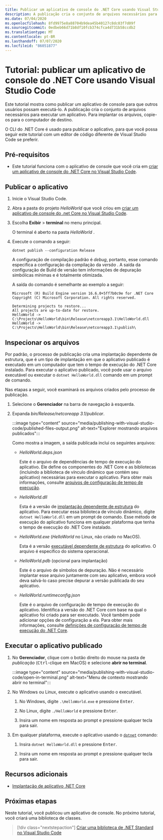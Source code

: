 ```yaml
---
title: Publicar um aplicativo de console do .NET Core usando Visual Studio Code
description: A publicação cria o conjunto de arquivos necessários para executar um aplicativo .NET Core.
ms.date: 07/04/2020
ms.openlocfilehash: 8fd9975e8a88704b9dea45b40127c8dc03f7d09f
ms.sourcegitcommit: 0edbeb66d71b8df10fcb374cfca4d731b58ccdb2
ms.translationtype: MT
ms.contentlocale: pt-BR
ms.lasthandoff: 07/07/2020
ms.locfileid: "86051877"
---
```

# <a name="tutorial-publish-a-net-core-console-application-using-visual-studio-code"></a>Tutorial: publicar um aplicativo de console do .NET Core usando Visual Studio Code

Este tutorial mostra como publicar um aplicativo de console para que outros usuários possam executá-lo. A publicação cria o conjunto de arquivos necessários para executar um aplicativo. Para implantar os arquivos, copie-os para o computador de destino.

O CLI do .NET Core é usado para publicar o aplicativo, para que você possa seguir este tutorial com um editor de código diferente de Visual Studio Code se preferir.

## <a name="prerequisites"></a>Pré-requisitos

- Este tutorial funciona com o aplicativo de console que você cria em [criar um aplicativo de console do .NET Core no Visual Studio Code](with-visual-studio-code.md).

## <a name="publish-the-app"></a>Publicar o aplicativo

1. Inicie o Visual Studio Code.

1. Abra a pasta do projeto *HelloWorld* que você criou em [criar um aplicativo de console do .net Core no Visual Studio Code](with-visual-studio-code.md).

1. Escolha **Exibir**  >  **terminal** no menu principal.

   O terminal é aberto na pasta *HelloWorld* .

1. Execute o comando a seguir:

   ```dotnetcli
   dotnet publish --configuration Release
   ```

   A configuração de compilação padrão é *debug*, portanto, esse comando especifica a configuração da compilação da *versão* . A saída da configuração de Build de versão tem informações de depuração simbólicas mínimas e é totalmente otimizada.

   A saída do comando é semelhante ao exemplo a seguir:

   ```
   Microsoft (R) Build Engine version 16.6.0+5ff7b0c9e for .NET Core
   Copyright (C) Microsoft Corporation. All rights reserved.

   Determining projects to restore...
   All projects are up-to-date for restore.
   HelloWorld -> C:\Projects\HelloWorld\bin\Release\netcoreapp3.1\HelloWorld.dll
   HelloWorld -> C:\Projects\HelloWorld\bin\Release\netcoreapp3.1\publish\
   ```

## <a name="inspect-the-files"></a>Inspecionar os arquivos

Por padrão, o processo de publicação cria uma implantação dependente de estrutura, que é um tipo de implantação em que o aplicativo publicado é executado em um computador que tem o tempo de execução do .NET Core instalado. Para executar o aplicativo publicado, você pode usar o arquivo executável ou executar o `dotnet HelloWorld.dll` comando em um prompt de comando.

Nas etapas a seguir, você examinará os arquivos criados pelo processo de publicação.

1. Selecione o **Gerenciador** na barra de navegação à esquerda.

1. Expanda *bin/Release/netcoreapp 3.1/publicar*.

   :::image type="content" source="media/publishing-with-visual-studio-code/published-files-output.png" alt-text="Explorer mostrando arquivos publicados":::

   Como mostra a imagem, a saída publicada inclui os seguintes arquivos:

   * *HelloWorld.deps.json*

      Este é o arquivo de dependências de tempo de execução do aplicativo. Ele define os componentes do .NET Core e as bibliotecas (incluindo a biblioteca de vínculo dinâmico que contém seu aplicativo) necessárias para executar o aplicativo. Para obter mais informações, consulte [arquivos de configuração de tempo de execução](https://github.com/dotnet/cli/blob/85ca206d84633d658d7363894c4ea9d59e515c1a/Documentation/specs/runtime-configuration-file.md).

   * *HelloWorld.dll*

      Esta é a versão de [implantação dependente de estrutura](../deploying/deploy-with-cli.md#framework-dependent-deployment) do aplicativo. Para executar essa biblioteca de vínculo dinâmico, digite `dotnet HelloWorld.dll` em um prompt de comando. Esse método de execução do aplicativo funciona em qualquer plataforma que tenha o tempo de execução do .NET Core instalado.

   * *HelloWorld.exe* (*HelloWorld* no Linux, não criado no MacOS).

      Esta é a versão [executável dependente de estrutura](../deploying/deploy-with-cli.md#framework-dependent-executable) do aplicativo. O arquivo é específico do sistema operacional.

   * *HelloWorld.pdb* (opcional para implantação)

      Este é o arquivo de símbolos de depuração. Não é necessário implantar esse arquivo juntamente com seu aplicativo, embora você deva salvá-lo caso precise depurar a versão publicada do seu aplicativo.

   * *HelloWorld.runtimeconfig.json*

      Este é o arquivo de configuração de tempo de execução do aplicativo. Identifica a versão do .NET Core com base na qual o aplicativo foi criado para ser executado. Você também pode adicionar opções de configuração a ela. Para obter mais informações, consulte [definições de configuração de tempo de execução do .NET Core](../run-time-config/index.md#runtimeconfigjson).

## <a name="run-the-published-app"></a>Executar o aplicativo publicado

1. No **Gerenciador**, clique com o botão direito do mouse na pasta de *publicação* (<kbd>Ctrl</kbd>-clique em MacOS) e selecione **abrir no terminal**.

   :::image type="content" source="media/publishing-with-visual-studio-code/open-in-terminal.png" alt-text="Menu de contexto mostrando abrir no terminal":::

1. No Windows ou Linux, execute o aplicativo usando o executável.

   1. No Windows, digite `.\HelloWorld.exe` e pressione <kbd>Enter</kbd>.

   1. No Linux, digite `./HelloWorld` e pressione <kbd>Enter</kbd>.

   1. Insira um nome em resposta ao prompt e pressione qualquer tecla para sair.

1. Em qualquer plataforma, execute o aplicativo usando o [`dotnet`](../tools/dotnet.md) comando:

   1. Insira `dotnet HelloWorld.dll` e pressione <kbd>Enter</kbd>.

   1. Insira um nome em resposta ao prompt e pressione qualquer tecla para sair.

## <a name="additional-resources"></a>Recursos adicionais

- [Implantação de aplicativo .NET Core](../deploying/index.md)

## <a name="next-steps"></a>Próximas etapas

Neste tutorial, você publicou um aplicativo de console. No próximo tutorial, você criará uma biblioteca de classes.

> [!div class="nextstepaction"]
> [Criar uma biblioteca de .NET Standard no Visual Studio Code](library-with-visual-studio-code.md)
